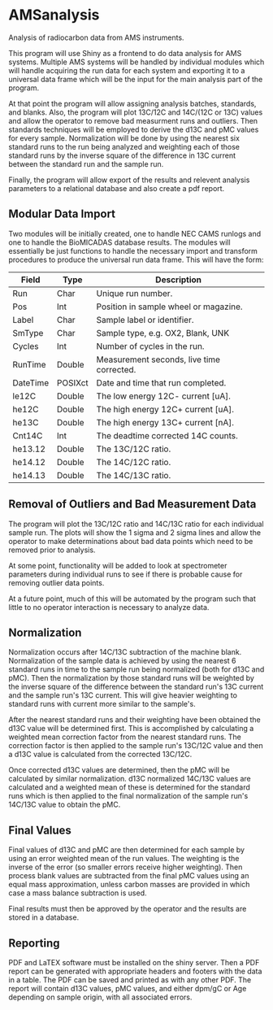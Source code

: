 # AMSanalysis
Analysis of radiocarbon data from AMS instruments.

This program will use Shiny as a frontend to do data analysis for AMS systems.
Multiple AMS systems will be handled by individual modules which will handle
acquiring the run data for each system and exporting it to a universal data 
frame which will be the input for the main analysis part of the program.

At that point the program will allow assigning analysis batches, standards, and
blanks. Also, the program will plot 13C/12C and 14C/(12C or 13C) values and 
allow the operator to remove bad measurment runs and outliers. Then standards 
techniques will be employed to derive the d13C and pMC values for every sample. 
Normalization will be done by using the nearest six standard runs to the run 
being analyzed and weighting each of those standard runs by the inverse square 
of the difference in 13C current between the standard run and the sample run.

Finally, the program will allow export of the results and relevent analysis 
parameters to a relational database and also create a pdf report.

## Modular Data Import
Two modules will be initially created, one to handle NEC CAMS runlogs and one 
to handle the BioMICADAS database results. The modules will essentially be just 
functions to handle the necessary import and transform procedures to produce 
the universal run data frame. This will have the form:

| Field     | Type       | Description                               |
| --------- | ---------- | ----------------------------------------- |
| Run       | Char       | Unique run number.                        |
| Pos       | Int        | Position in sample wheel or magazine.     |
| Label     | Char       | Sample label or identifier.               |
| SmType    | Char       | Sample type, e.g. OX2, Blank, UNK         |
| Cycles    | Int        | Number of cycles in the run.              |
| RunTime   | Double     | Measurement seconds, live time corrected. |
| DateTime  | POSIXct    | Date and time that run completed.         |
| le12C     | Double     | The low energy 12C- current [uA].         |
| he12C     | Double     | The high energy 12C+ current [uA].        |
| he13C     | Double     | The high energy 13C+ current [nA].        |
| Cnt14C    | Int        | The deadtime corrected 14C counts.        |
| he13.12   | Double     | The 13C/12C ratio.                        |
| he14.12   | Double     | The 14C/12C ratio.                        |
| he14.13   | Double     | The 14C/13C ratio.                        |


## Removal of Outliers and Bad Measurement Data
The program will plot the 13C/12C ratio and 14C/13C ratio for each individual 
sample run. The plots will show the 1 sigma and 2 sigma lines and allow the 
operator to make determinations about bad data points which need to be removed 
prior to analysis.

At some point, functionality will be added to look at spectrometer parameters 
during individual runs to see if there is probable cause for removing outlier 
data points.

At a future point, much of this will be automated by the program such that 
little to no operator interaction is necessary to analyze data.


## Normalization
Normalization occurs after 14C/13C subtraction of the machine blank. 
Normalization of the sample data is achieved by using the nearest 6 standard 
runs in time to the sample run being normalized (both for d13C and pMC). Then 
the normalization by those standard runs will be weighted by the inverse square 
of the difference between the standard run's 13C current and the sample run's 
13C current. This will give heavier weighting to standard runs with current 
more similar to the sample's.

After the nearest standard runs and their weighting have been obtained the d13C 
value will be determined first. This is accomplished by calculating a weighted 
mean correction factor from the nearest standard runs. The correction factor is 
then applied to the sample run's 13C/12C value and then a d13C value is 
calculated from the corrected 13C/12C.

Once corrected d13C values are determined, then the pMC will be calculated by 
similar normalization. d13C normalized 14C/13C values are calculated and a 
weighted mean of these is determined for the standard runs which is then 
applied to the final normalization of the sample run's 14C/13C value to obtain 
the pMC.


## Final Values
Final values of d13C and pMC are then determined for each sample by using an 
error weighted mean of the run values. The weighting is the inverse of the 
error (so smaller errors receive higher weighting). Then process blank values 
are subtracted from the final pMC values using an equal mass approximation, 
unless carbon masses are provided in which case a mass balance subtraction is 
used.

Final results must then be approved by the operator and the results are stored 
in a database.


## Reporting
PDF and LaTEX software must be installed on the shiny server. Then a PDF report 
can be generated with appropriate headers and footers with the data in a table. 
The PDF can be saved and printed as with any other PDF. The report will contain 
d13C values, pMC values, and either dpm/gC or Age depending on sample origin, 
with all associated errors.